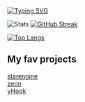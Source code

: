 [![Typing SVG](https://readme-typing-svg.demolab.com?font=Fira+Code&weight=700&size=27&duration=3000&pause=100&color=9e57eb&background=16131700&repeat=false&width=435&lines=Hi!+I'm+aceinetx)](https://git.io/typing-svg)

![Stats](https://github-readme-stats.vercel.app/api?username=aceinetx\&show_icons=true\&theme=radical&bg_color=161317&title_color=8b57eb&text_color=D8C6CB)
[![GitHub Streak](https://streak-stats.demolab.com?user=aceinetx&theme=radical&background=161317&ring=8B57EB&sideLabels=D8C6CB&currStreakNum=D8C6CB&sideNums=D8C6CB&fire=8B57EB&currStreakLabel=D8C6CB)](https://git.io/streak-stats)

[![Top Langs](https://github-readme-stats.vercel.app/api/top-langs/?username=aceinetx&langs_count=26&layout=compact&hide_progress=true&theme=radical&bg_color=161317&title_color=8b57eb&text_color=D8C6CB)](https://github.com/anuraghazra/github-readme-stats)
## My fav projects
[starengine](https://github.com/aceinetx/starengine)<br>
[zeon](https://github.com/aceinetx/zeon)<br>
[yHook](https://github.com/aceinetx/yHook)
